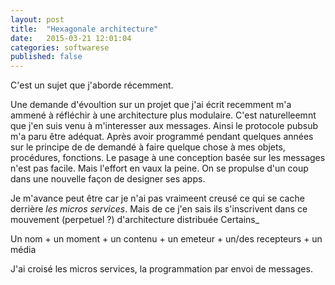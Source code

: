 ```yaml
---
layout: post
title:  "Hexagonale architecture"
date:   2015-03-21 12:01:04
categories: softwarese 
published: false
---
```

C'est un sujet que j'aborde récemment. 

Une demande d'évoultion sur un projet que j'ai écrit recemment m'a ammené à réfléchir à
une architecture plus modulaire. 
C'est naturelleemnt que j'en suis venu à m'interesser aux messages.
Ainsi le protocole pubsub m'a paru être adéquat.
Après avoir programmé pendant quelques années sur le principe de de
demandé à faire quelque chose à mes objets, procédures, fonctions. 
Le pasage à une conception basée sur les messages n'est pas facile.
Mais l'effort en vaux la peine. On se propulse d'un coup dans une
nouvelle façon de designer ses apps. 

Je m'avance peut être car je n'ai pas vraimeent creusé ce qui se cache
derrière _les micros services_. Mais de ce j'en sais ils s'inscrivent
dans ce mouvement (perpetuel ?) d'architecture distribuée
Certains_


Un nom + un moment + un contenu + un emeteur + un/des recepteurs + un média

J'ai croisé les micros services, la programmation par envoi de
messages.


